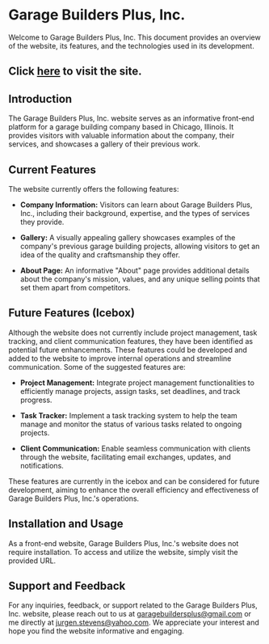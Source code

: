 # Garage Builders Plus, Inc.
Welcome to Garage Builders Plus, Inc. This document provides an overview of the website, its features, and the technologies used in its development.

## Click [here](https://garagebuilderspluschi.netlify.app/) to visit the site.


## Introduction
The Garage Builders Plus, Inc. website serves as an informative front-end platform for a garage building company based in Chicago, Illinois. It provides visitors with valuable information about the company, their services, and showcases a gallery of their previous work. 

## Current Features
The website currently offers the following features:

- **Company Information:** Visitors can learn about Garage Builders Plus, Inc., including their background, expertise, and the types of services they provide.

- **Gallery:** A visually appealing gallery showcases examples of the company's previous garage building projects, allowing visitors to get an idea of the quality and craftsmanship they offer.

- **About Page:** An informative "About" page provides additional details about the company's mission, values, and any unique selling points that set them apart from competitors.

## Future Features (Icebox)
Although the website does not currently include project management, task tracking, and client communication features, they have been identified as potential future enhancements. These features could be developed and added to the website to improve internal operations and streamline communication. Some of the suggested features are:

- **Project Management:** Integrate project management functionalities to efficiently manage projects, assign tasks, set deadlines, and track progress.

- **Task Tracker:** Implement a task tracking system to help the team manage and monitor the status of various tasks related to ongoing projects.

- **Client Communication:** Enable seamless communication with clients through the website, facilitating email exchanges, updates, and notifications.

These features are currently in the icebox and can be considered for future development, aiming to enhance the overall efficiency and effectiveness of Garage Builders Plus, Inc.'s operations.

## Installation and Usage
As a front-end website, Garage Builders Plus, Inc.'s website does not require installation. To access and utilize the website, simply visit the provided URL.

## Support and Feedback
For any inquiries, feedback, or support related to the Garage Builders Plus, Inc. website, please reach out to us at garagebuildersplus@gmail.com or me directly at jurgen.stevens@yahoo.com. We appreciate your interest and hope you find the website informative and engaging.